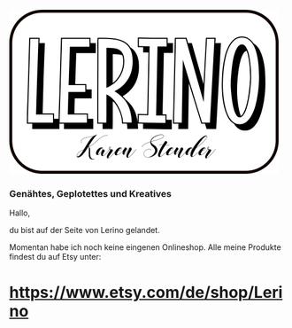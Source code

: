 
![ChangeMe](Lerino_neu.png)


### Genähtes, Geplotettes und Kreatives

Hallo,

du bist auf der Seite von Lerino gelandet.

Momentan habe ich noch keine eingenen Onlineshop. 
Alle meine Produkte findest du auf Etsy unter:

# https://www.etsy.com/de/shop/Lerino
